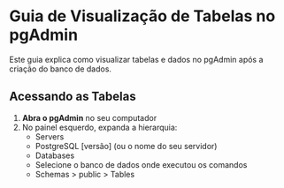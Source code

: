 # Guia de Visualização de Tabelas no pgAdmin

Este guia explica como visualizar tabelas e dados no pgAdmin após a criação do banco de dados.

## Acessando as Tabelas

1. **Abra o pgAdmin** no seu computador
2. No painel esquerdo, expanda a hierarquia:
   - Servers
   - PostgreSQL [versão] (ou o nome do seu servidor)
   - Databases
   - Selecione o banco de dados onde executou os comandos
   - Schemas > public > Tables















